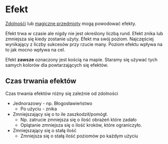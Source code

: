 # Efekt

[Zdolnośći](docs/zdolnosc.md) lub [magiczne przedmioty](docs/magiczne-przedmioty.md) mogą powodować efekty.

Efekt trwa w czasie ale nigdy nie jest określony liczbą rund. Efekt znika lub zmniejsza się kiedy zostanie użyty.
Efekt ma swój poziom. Najczęściej wynikający z liczby sukcesów przy rzucie many.
Poziom efektu wpływa na to jak mocno wpływa na cel.

Efekt **zawsze** oznaczony jest kością na mapie. Staramy się używać tych samych kolorów dla powtarzających się efektów.

## Czas trwania efektów

Czas trwania efektów różny się zależnie od zdolności

* Jednorazowy - np. Błogosławieństwo
  * Po użyciu - znika
* Zmniejszający się o to ile zaszkodził/pomógł.
  * Np. zatrucie zmniejsza się o ilość obrażeń które zadało
  * Oplątanie zmniejsza się o ilość kroków, które ograniczyło.
* Zmniejszający się o stałą ilość
  * Zmniejsza się o stałą ilość poziomów po każdym użyciu
